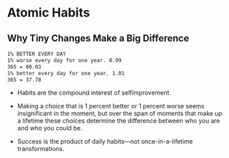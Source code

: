 # Atomic Habits

## Why Tiny Changes Make a Big Difference
```sh
1% BETTER EVERY DAY
1% worse every day for one year. 0.99
365 = 00.03
1% better every day for one year. 1.01
365 = 37.78
```
- Habits are the compound interest of selfimprovement.

- Making a choice that is 1 percent better or 1 percent worse
seems insignificant in the moment, but over the span of moments that make up a
lifetime these choices determine the difference between who you are and who
you could be.

- Success is the product of daily habits—not once-in-a-lifetime
transformations.


